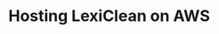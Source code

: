 # Hosting LexiClean on AWS

<!-- ## Deployment

To deploy the system so that you can self-host a collaborative environment, please reach out to us. We are currently hosting LexiClean on AWS infrastructure using AWS Lambda and S3 with Route 53 and CloudFront. We use Auth0 as a third-party authentication provider which is bundled with the LexiClean code in the backend and client.

## Connecting to MongoDB Atlas

## Deploying on AWS S3 and Lambda

### Backend

AWS Lambda for Express Server

- Zip the file contents in `./backend` to create `backend.zip`
- Upload zip file to Lambda functon
- Ensure that in the Runetime setings the lambda entry point is `backend/lambda.handler`

Create an API Gateway to interface with Lambda and proxy to AWS S3 static build files

- Create new API
  - Choose REST API
  - API Name: LexiCleanStaging or whatever you want LexiCleanProd/Dev, etc.
  - Keep defaults

Inside the new REST API

- Click 'create method'

  - select method type "any"
  - Select Lamnda function
  - choose lambda function (e.g. `LexiClean-Staging` whatever you called your lambda fnc)
  - keep defaults for the rest
  - click create

- Create 'new resource'
  - Click "proxy resource"
  - add resource name `{proxy+}`
  - Click create resource

On the new `ANY` under `/{proxy+}

- Click edit integration
- select lambda function integration type
- choose lambda function (e.g. `LexiClean-Staging` whatever you called your lambda fnc)
- keep defaults

deploy API

- click deploy api

### Frontend

Build react app:

```bash

npm run build

```

Host app on AWS S3

- Create an S3 bucket
- Upload build artifacts
- Static web hosting
- bucket policy

Connect frontend to lambda via API Gateway -->
